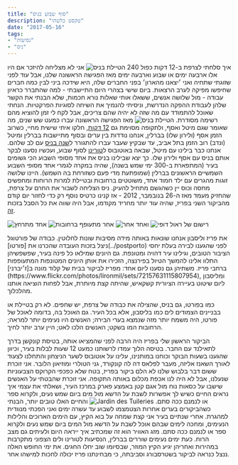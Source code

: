 ```yaml
---
title: "סוף שבוע בניס"
description: "טקסט כלשהו"
date: "2017-05-16"
tags:
- "נסיעות"
- "ניס"
---
```

איך סלחתי לצרפת ב-12 דקות כפול 240
![הטיילת בניס](https://air-freelance.com/photos/a-nice-weekend1.jpg)
אני לא מצליחה להיזכר אם היו אלו ארבעה ימים או שבוע וארבעה ימים מאז הפגישה הראשונה שלנו, אבל עוד לפני שזוגתי שתחיה ואני ׳יצאנו מהארון׳ בפני החברים שלה, היא שידכה ביני לבין כמה חברים שחיפשו מפיקה לערב הרצאות. ביום שישי בצהרי היום התיישבתי - למה שהתברר כראיון עבודה - מול שלושה אנשים, ששאלו אותי שאלות נורא חכמות, שלא הבנתי את הקשר שלהן לעבודת ההפקה הנדרשת, וניסיתי להנמיך את השיחה לסוגיות הפרקטיות. הנחתי שאוכל להתמודד עם מה שזה לא יהיה שהם צריכים, אבל לקח לי זמן להוציא מהם רשימה מסודרת.
![הטיילת בניס](https://goofy-fermi-1b5730.netlify.app/images/a-nice-weekend2.jpg)
מאז הפגישה הראשונה עברו כמעט שש שנים, מה שאומר שגם מיטל ואסף, ולתקופה מסוימת גם [12 דקות](https://www.12dakot.com), חלקו איתי שישית מחיי, כשרוב הזמן אסף (ולירון שלו) בברלין, אנחנו נודדות בין ערים ובסוף מתיישבות בברלין ומיטל (ונדב) רוב הזמן בתל אביב, עד שבקיץ שעבר עברו להתגורר ל[שנה בניס](https://ayearinnice.com) עם לב שלהם. אנחנו כבר בילינו עם מיטל, שבאה באוטובוס ל[טורינו](/all-you-need-is-polenta/) לסוף שבוע, ועכשיו נסענו לבקר אותם בניס עם אסף ולירון שלו. כך יצא שבילינו בניס את אחד מסופי השבוע הכי גשומים בעיר (המתפארת ב-300 ימי שמש בשנה), שהיה במקרה לגמרי אחד מסופי השבוע השמשיים הראשונים בברלין (שמופתעת מדי פעם כשזורחת בה השמש). היינו שלושה זוגות מהגרים עם ילד חמוד אחד, משוטטים ברחובות ובטיילת למרות הרוחות ומחפשים מחסה וכוס יין כשהגשם מתחיל להעיק. ניס הצליחה לשבור את החרם על צרפת, שהחזיק מעמד מאז ה-26 בנובמבר, 2012 - אז קנינו כרטיס נוסף רק כדי לחזור יום קודם מהביקור השני בפריז, שהיה עוד יותר מחריד מקודמו, אבל היה שווה את כל הסבל בזכות [זה](https://www.grandpalais.fr/en/event/edward-hopper).

<div class="container">
<div class="left"></div>
<section class="infinity">

![אחד מתרחץ](https://goofy-fermi-1b5730.netlify.app/images/a-nice-weekend3.jpg)
![אחר מתעופף ברחובות](https://goofy-fermi-1b5730.netlify.app/images/a-nice-weekend4.jpg)
![ואחד אחר](https://goofy-fermi-1b5730.netlify.app/images/a-nice-weekend5.jpg)
![רישום של ראול דופי](https://goofy-fermi-1b5730.netlify.app/images/a-nice-weekend6.jpg)</section>
</div>
את פריז וליסבון אנחנו שונאות באותה מידה מסיבות שונות לחלוטין. כבודה של פורטוגל ניצל בזכות העובדה שהכרנו את [פורטו](../postporto) לפני שהגענו לבירה בעלת יחסי הציבור הטובים, וגילינו עיר דהויה ומטונפת. גם היונים שמילאו כל פינה בעיר, שפשפשיהן התלוו אלינו להמשך הטיול בפירנצה, הזכירו את אותן היונים המטונפות המתעופפות ברחבי פריז. משתיהן גם נסענו ליום אחד: מפריז לביקור בבית של קלוד מונה ב[ז׳יברני](https://www.flickr.com/photos/lironmil/sets/72157631115807954), ומליסבון ליום שיטוט בעיירה הציורית קשקאיש, שהיתה קצת מיותרת, אבל לפחות הוציאה אותנו מהלכלוך.

כמו בפורטו, גם בניס, שהצילה את כבודה של צרפת, יש שחפים. לא רק בטיילת או בבניינים הצמודים לים כמו בליסבון, אלא בכל העיר. גם האוכל בה, בדומה לאוכל של פורטו, היה משמח יותר מזה שנמצא בערי הבירה; האנשים היו נעימים יותר למראה; הרחובות המו בשקט; האנשים הלכו לאט; היין ערב יותר לחיך.

הביקור הראשון שלי בפריז היה הרבה לפני שהמציאו אותה, בטיסת קונקשן בדרך לתאילנד עם החבר. בטיסה הלוך עמדו לרשותנו כמעט 12 שעות לבלות בעיר, וכיוון שהגענו בשעות הבוקר וכוחנו במותנינו, עלינו על אוטובוס לשער הניצחון והתחלנו לצעוד לאורך השאנז אליזה, מעבר לפלאס דה לה קונקורד, גני הטולרי ומוזיאון הלובר. אני זוכרת ששום דבר בלבוש שלנו לא הלם ביקור בפריז, בטח שלא כפכפי הקרוקס הצבעוניות שנעלנו, אבל לא היה לנו אכפת מכלום באותה התקופה. אני זוכרת שהבטתי על האנשים שישבו על כסאות נוח מול אגם קטן באמצע פארק במרכז העיר, ושאלתי את עצמי איך נראים החיים כשיש לך אפשרות לשבת על הדשא מול מים ביום שמש נעים, ולקרוא ספר או לנמנם ככה סתם.
![Jardin des Tuileries](https://air-freelance.com/photos/a-nice-weekend7.jpg)
והחיים האלו טובים יותר, הבנתי כשהביקורים בערים אחרות הצטמצמו לשבוע עד עשרה ימים ואני הפכתי מנוודית למהגרת. אחרי שנתיים בעיר אני קצת שמחה על בוא הקיץ, עם הימים הארוכים והלילות הנעימים, ומחכה לימים שבהם אוכל לשבת על הדשא מול המים ביום שמש נעים ולקרוא ספר או לנמנם ככה סתם. מזג האוויר הוא זה שמכתיב איך ייראה היום ולעיתים גם מצב הרוח. כעת ימים נעימים שוררים בברלין, הנסיעות לטורינו ולים הצפוני מתקרבות במהירות ואחריהן יגיע הקיץ המוזר, שבסיומו שוב יחלו החגים. את ימי החופש האלה ננצל כנראה לביקור בשטרסבורג וסביבתה, כי מבחינתנו פריז יכולה לחכות למישהו אחר.